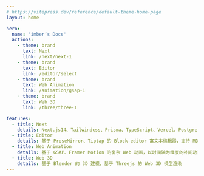 ```yaml
---
# https://vitepress.dev/reference/default-theme-home-page
layout: home

hero:
  name: 'imber’s Docs'
  actions:
    - theme: brand
      text: Next
      link: /next/next-1
    - theme: brand
      text: Editor
      link: /editor/select
    - theme: brand
      text: Web Animation
      link: /animation/gsap-1
    - theme: brand
      text: Web 3D
      link: /three/three-1

features:
  - title: Next
    details: Next.js14、Tailwindcss、Prisma、TypeScript、Vercel、PostgreSql、Supabase、NextAuth、Docker、Github Action、Strapi 等一套海外技术栈
  - title: Editor
    details: 基于 ProseMirror、Tiptap 的 Block-editor 富文本编辑器，支持 MD、AI、协同
  - title: Web Animation
    details: 基于 GSAP、Framer Motion 的复杂 Web 动画，以时间轴为维度的补间动画，滚动视差动画
  - title: Web 3D
    details: 基于 Blender 的 3D 建模，基于 Threejs 的 Web 3D 模型渲染
---
```

